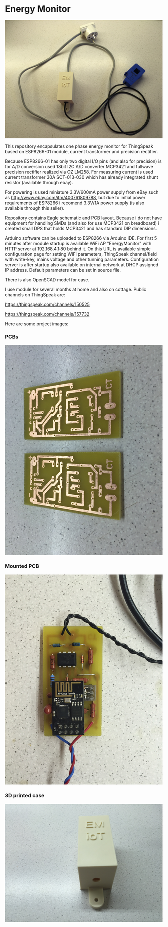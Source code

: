 # Energy Monitor

![Alt completed](/images/2016-09-05%2017.05.03.jpg?raw=true)

This repository encapsulates one phase energy monitor for ThingSpeak based on ESP8266-01 module, current transformer and precision rectifier.

Because ESP8266-01 has only two digital I/O pins (and also for precision) is for A/D conversion used 18bit I2C A/D converter MCP3421
and fullwave precision rectifier realized via OZ LM258. For measuring current is used current transformer 30A SCT-013-030 which has already integrated shunt resistor (available through ebay).

For powering is used miniature 3.3V/600mA power supply from eBay such as http://www.ebay.com/itm/400761809788, but due to initial power requirements of ESP8266 i recomend 3.3V/1A power supply (is also available through this seller).

Repository contains Eagle schematic and PCB layout. Because i do not have equipment for handling SMDs (and also for use MCP3421 on breadboard) i created small DPS that holds MCP3421 and has standard DIP dimensions.

Arduino software can be uploaded to ESP8266 via Arduino IDE. For first 5 minutes after module startup is available WiFi AP "EnergyMonitor" with HTTP server at 192.168.4.1:80 behind it. On this URL is available simple configuration page for setting WiFi parameters, ThingSpeak channel/field with write-key, mains voltage and other tunning parameters. Configuration server is after startup also available on internal network at DHCP assigned IP address. Default parameters can be set in source file.

There is also OpenSCAD model for case.

I use module for several months at home and also on cottage. Public channels on ThingSpeak are:

https://thingspeak.com/channels/150525

https://thingspeak.com/channels/157732

Here are some project images:

### PCBs
![Alt pcbs](/images/2016-09-01%2017.50.18.jpg?raw=true)
### Mounted PCB
![Alt pcbs](/images/2016-09-02%2022.31.33.jpg?raw=true)
### 3D printed case
![Alt pcbs](/images/2016-09-04%2022.42.33.jpg?raw=true)

